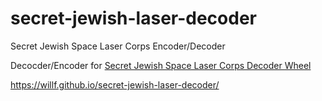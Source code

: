 # secret-jewish-laser-decoder

Secret Jewish Space Laser Corps Encoder/Decoder

Decocder/Encoder for [Secret Jewish Space Laser Corps Decoder Wheel
](https://dissentpins.com/products/secret-jewish-space-laser-corps-decoder-wheel)

https://willf.github.io/secret-jewish-laser-decoder/
